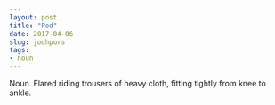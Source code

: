 ```yaml
---
layout: post
title: "Pod"
date: 2017-04-06
slug: jodhpurs
tags:
- noun
---
```


Noun. Flared riding trousers of heavy cloth, fitting tightly from knee to ankle.
